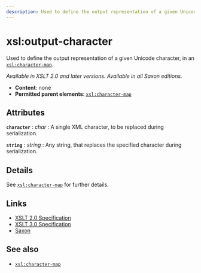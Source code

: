 ```yaml
---
description: Used to define the output representation of a given Unicode character, in an xsl character-map
---
```


# xsl:output-character

Used to define the output representation of a given Unicode character, in an [`xsl:character-map`](xsl-character-map.md).

_Available in XSLT 2.0 and later versions. Available in all Saxon editions._

- **Content**: none
- **Permitted parent elements**: [`xsl:character-map`](xsl-character-map.md)

## Attributes

**`character`**
: _char_
: A single XML character, to be replaced during serialization.

**`string`**
: _string_
: Any string, that replaces the specified character during serialization.

## Details

See [`xsl:character-map`](xsl-character-map.md) for further details.

## Links

- [XSLT 2.0 Specification](http://www.w3.org/TR/xslt20/#element-output-character)
- [XSLT 3.0 Specification](http://www.w3.org/TR/xslt-30/#element-output-character)
- [Saxon](http://saxonica.com/documentation/index.html#!xsl-elements/output-character)

## See also

- [`xsl:character-map`](xsl-character-map.md)
